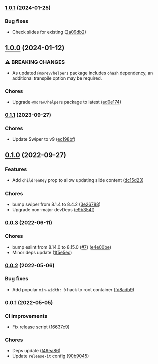 

### [1.0.1](https://github.com/MorevM/vue-swiper/compare/v1.0.0...v1.0.1) (2024-01-25)


### Bug fixes

* Check slides for existing ([2a09db2](https://github.com/MorevM/vue-swiper/commit/2a09db2264fe990ffb9d146b144f9c18ad26c0a0))

## [1.0.0](https://github.com/MorevM/vue-swiper/compare/v0.1.1...v1.0.0) (2024-01-12)


### ⚠ BREAKING CHANGES

* As updated `@morev/helpers` package includes `ohash` dependency, an additional transpile option may be required.

### Chores

* Upgrade `@morev/helpers` package to latest ([ad0e174](https://github.com/MorevM/vue-swiper/commit/ad0e174ec25d8ff730006d66b6a2d5cf384cc8c4))

### [0.1.1](https://github.com/MorevM/vue-swiper/compare/v0.1.0...v0.1.1) (2023-09-27)


### Chores

* Update Swiper to v9 ([ec198bf](https://github.com/MorevM/vue-swiper/commit/ec198bff8b42d6f91a91798264a97d179ee338c9))

## [0.1.0](https://github.com/MorevM/vue-swiper/compare/v0.0.3...v0.1.0) (2022-09-27)


### Features

* Add `childrenKey` prop to allow updating slide content ([dc15d23](https://github.com/MorevM/vue-swiper/commit/dc15d23bf80aee2a2e7d941bd6d4c5f7fa8e10b2))


### Chores

* bump swiper from 8.1.4 to 8.4.2 ([3e26788](https://github.com/MorevM/vue-swiper/commit/3e26788f4709963a9daa23aa0a51d5ae230a6225))
* Upgrade non-major devDeps ([e9b354f](https://github.com/MorevM/vue-swiper/commit/e9b354f43a66c90faf14fda3431fb0c172a7a9f5))

### [0.0.3](https://github.com/MorevM/vue-swiper/compare/v0.0.2...v0.0.3) (2022-06-11)


### Chores

* bump eslint from 8.14.0 to 8.15.0 ([#7](https://github.com/MorevM/vue-swiper/issues/7)) ([e4e00be](https://github.com/MorevM/vue-swiper/commit/e4e00bec4db91b3e27e072ad6f2553aa8c0153b0))
* Minor deps update ([1f5e5ec](https://github.com/MorevM/vue-swiper/commit/1f5e5ecd5e6321aa6ce443692622e7f516672491))

### [0.0.2](https://github.com/MorevM/vue-swiper/compare/v0.0.1...v0.0.2) (2022-05-06)


### Bug fixes

* Add popular `min-width: 0` hack to root container ([fd8adb9](https://github.com/MorevM/vue-swiper/commit/fd8adb92a13f7be96046bcc76dabd0a7decc8cd8))

### 0.0.1 (2022-05-05)


### CI improvements

* Fix release script ([16637c9](https://github.com/MorevM/vue-swiper/commit/16637c9672c9fa1a8c4aef3e0996ec20c9bf2e94))


### Chores

* Deps update ([f49ea86](https://github.com/MorevM/vue-swiper/commit/f49ea86d1682abf82d9e1d85a70897ce217076f2))
* Update `release-it` config ([90b9045](https://github.com/MorevM/vue-swiper/commit/90b9045649c44cd273c1443f5f5975e5ca987f11))